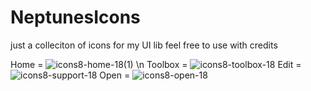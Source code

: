 # NeptunesIcons
just a colleciton of icons for my UI lib feel free to use with credits

Home = ![icons8-home-18(1)](https://github.com/user-attachments/assets/c65679bc-a14c-4297-ac9b-16c68e49b36f) \n
Toolbox = ![icons8-toolbox-18](https://github.com/user-attachments/assets/feceb5e1-6601-40b5-bc12-af3659113590)
Edit = ![icons8-support-18](https://github.com/user-attachments/assets/742b413b-bbd2-47ea-85f4-04ee0e190a64)
Open = ![icons8-open-18](https://github.com/user-attachments/assets/6a8eee2a-4cd2-400d-b405-42ff449999ca)
